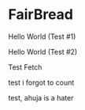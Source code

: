 # FairBread

Hello World (Test #1)

Hello World (Test #2)

Test Fetch

test i forgot to count

test, ahuja is a hater
